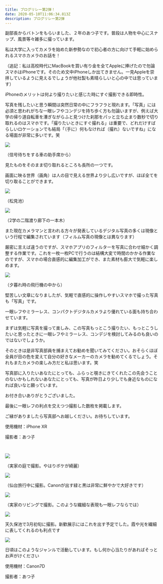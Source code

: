 ```yaml
---
title: ブログリレー第2弾！
date: 2020-05-10T11:06:34.813Z
description: ブログリレー第2弾
---
```

<!--StartFragment-->

副部長からバトンをもらいました、２年のあつ子です。普段は人物を中心にスナップ、風景等々雑多に撮っています。

私は大学に入ってカメラを始めた新参勢なので初心者の方に向けて手軽に始められるスマホカメラのお話を！

（追記：私は高校時代にMacBookを買い有り金を全てAppleに捧げたので勿論スマホはiPhoneです。そのため文中iPhoneしか出てきません。一見Appleを崇拝しているように見えるでしょうが他社製も素晴らしいと心の中では思っています）



iPhoneのメリットは何より撮りたいと感じた時にすぐ撮影できる即時性。

写真を残したいと思う瞬間は突然日常の中にフラフラと現れます。「写真」には必須と思われがちな一眼レフやコンデジを持ち歩く方も勿論いますが、例えば大学の帰り道自転車を漕ぎながらふと見つけた刹那をパッと立ち止まり数秒で切り取れるのはスマホです。「撮りたいときにすぐ撮れる」は重要で、どれだけすばらしいロケーションでも結局「（手に）何もなければ（撮れ）ないですね」になる場面が非常に多いです。笑

![](/img/信号待ちをする車の助手席.jpg)

（信号待ちをする車の助手席から）



見たものをそのまま切り取れるところも長所の一つです。

画面に映る世界（画角）は人の目で見える世界より少し広いですが、ほぼ全てを切り取ることができます。

![](/img/松見池.jpg)

（松見池）

![](/img/2学の2階渡り廊下.jpg)

（2学の二階渡り廊下の一本木）



また現在カメラマンと言われる方々が発表しているデジタル写真の多くは現像という行程で編集されています（フィルム写真の現像とは異なります）

厳密に言えば違うのですが、スマホアプリのフィルターを写真に合わせ細かく調整する作業です。これを一枚一枚PCで行うのは結構大変で時間のかかる作業なのですが、スマホの場合直感的に編集加工ができ、また素材も膨大で気軽に楽しめます。

![](/img/夕暮れ時の飛行機.jpg)

（夕暮れ時の飛行機の中から）



堅苦しい文章になりましたが、気軽で直感的に操作しやすいスマホで撮った写真も「写真」です。

一眼レフやミラーレス、コンパクトデジタルカメラより優れている面も持ち合わせています。

まずは気軽に写真を撮って楽しみ、この写真もっとこう撮りたい、もっとこうしたいと思ったときに一眼レフやミラーレス、コンデジを検討してみるのも良いのではないでしょうか。

そのときは是非写真部員を捕まえてお勧めを聞いてみてください。おそらくほぼ全員が目の色を変えて自分の好きなメーカーのカメラを勧めてくるでしょう。それもまたカメラの楽しみ方だと私は思います。笑



写真部に入りたいあなたにとっても、ふらっと覗きにきてくれたこの先会うことのないかもしれないあなたにとっても、写真が昨日より少しでも身近なものになれば良いなと願っています。

お付き合いありがとうございました。

最後に一眼レフの利点を交えつつ撮影した数枚を掲載します。

ご縁がありましたら写真部へお越しください。お待ちしています。

使用機材：iPhone XR

撮影者：あつ子



<br/>

![](/img/実家の庭で撮影.jpg)

（実家の庭で撮影。やはりボケが綺麗）

![](/img/仙台旅行中に撮影.jpg)

（仙台旅行中に撮影。Canonが出す緑と黒は非常に鮮やかで大好きです）

![](/img/実家のリビングで撮影.jpg)

（実家のリビングで撮影。このような繊細な表現も一眼レフならでは）

![](/img/天久保池で撮影.jpg)

天久保池で3月初旬に撮影。新歓展示にはこれを出す予定でした。霞や光を繊細に表してくれるのも利点です

![](/img/日頃はこのようなジャンルで撮影しています.jpg)

日頃はこのようなジャンルで活動しています。もし何か心当たりがあればそっとお声がけください



使用機材：Canon7D

撮影者：あつ子

<!--EndFragment-->